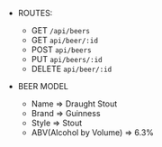 - ROUTES:
  - GET `/api/beers`
  - GET `api/beer/:id`
  - POST `api/beers`
  - PUT `api/beers/:id`
  - DELETE `api/beer/:id`

- BEER MODEL
  - Name => Draught Stout
  - Brand => Guinness
  - Style => Stout
  - ABV(Alcohol by Volume) => 6.3%
